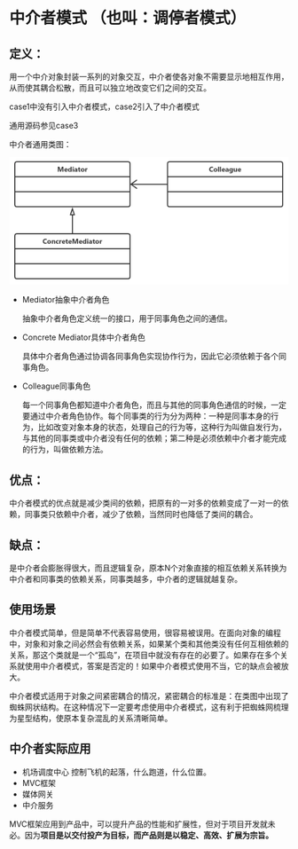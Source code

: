 # 中介者模式 （也叫：调停者模式）
## **定义：**
​		用一个中介对象封装一系列的对象交互，中介者使各对象不需要显示地相互作用，从而使其耦合松散，而且可以独立地改变它们之间的交互。


case1中没有引入中介者模式，case2引入了中介者模式

通用源码参见case3

中介者通用类图：

![image-20201202165652748](img/mediator/image-20201202165652748.png)

- Mediator抽象中介者角色

  抽象中介者角色定义统一的接口，用于同事角色之间的通信。

- Concrete Mediator具体中介者角色

  具体中介者角色通过协调各同事角色实现协作行为，因此它必须依赖于各个同事角色。

- Colleague同事角色

  每一个同事角色都知道中介者角色，而且与其他的同事角色通信的时候，一定要通过中介者角色协作。每个同事类的行为分为两种：一种是同事本身的行为，比如改变对象本身的状态，处理自己的行为等，这种行为叫做自发行为，与其他的同事类或中介者没有任何的依赖；第二种是必须依赖中介者才能完成的行为，叫做依赖方法。



## **优点：**
​		中介者模式的优点就是减少类间的依赖，把原有的一对多的依赖变成了一对一的依赖，同事类只依赖中介者，减少了依赖，当然同时也降低了类间的耦合。

## **缺点：**
​		是中介者会膨胀得很大，而且逻辑复杂，原本N个对象直接的相互依赖关系转换为中介者和同事类的依赖关系，同事类越多，中介者的逻辑就越复杂。

## 使用场景

​		中介者模式简单，但是简单不代表容易使用，很容易被误用。在面向对象的编程中，对象和对象之间必然会有依赖关系，如果某个类和其他类没有任何互相依赖的关系，那这个类就是一个“孤岛”，在项目中就没有存在的必要了。如果存在多个关系就使用中介者模式，答案是否定的！如果中介者模式使用不当，它的缺点会被放大。

​		中介者模式适用于对象之间紧密耦合的情况，紧密耦合的标准是：在类图中出现了蜘蛛网状结构。在这种情况下一定要考虑使用中介者模式，这有利于把蜘蛛网梳理为星型结构，使原本复杂混乱的关系清晰简单。

## 中介者实际应用

- 机场调度中心  控制飞机的起落，什么跑道，什么位置。
- MVC框架
- 媒体网关
- 中介服务

​		MVC框架应用到产品中，可以提升产品的性能和扩展性，但对于项目开发就未必。因为**项目是以交付投产为目标，而产品则是以稳定、高效、扩展为宗旨。**